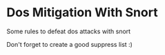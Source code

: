 # Dos Mitigation With Snort
Some rules to defeat dos attacks with snort

Don't forget to create a good suppress list :) 
